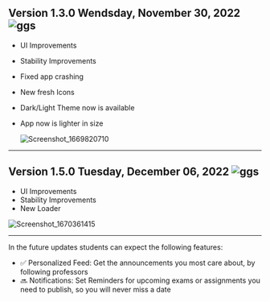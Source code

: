## Version 1.3.0 Wendsday, November 30, 2022 ![ggs](https://user-images.githubusercontent.com/70096169/195939710-ff1e5c76-b4ed-49fa-a6ab-74c696c00e3c.jpeg)
- UI Improvements
- Stability Improvements
- Fixed app crashing
- New fresh Icons
- Dark/Light Theme now is available
- App now is lighter in size

  ![Screenshot_1669820710](https://user-images.githubusercontent.com/70096169/204833583-3367667e-163b-45f0-bcf7-48e12cbbe702.png)
------------------------------------------------------
## Version 1.5.0 Tuesday, December 06, 2022 ![ggs](https://user-images.githubusercontent.com/70096169/195939710-ff1e5c76-b4ed-49fa-a6ab-74c696c00e3c.jpeg)
- UI Improvements
- Stability Improvements
- New Loader

![Screenshot_1670361415](https://user-images.githubusercontent.com/70096169/206024866-bb4d0d6b-9fcd-4248-88ea-5f3c0e457517.png)

------------------------------------------------------
In the future updates students can expect the following features:
- ✅ Personalized Feed: Get the announcements you most care about, by following professors 
- 🔜 Notifications: Set Reminders for upcoming exams or assignments you need to publish, so you will never miss a date
